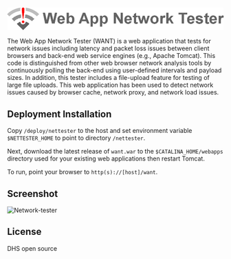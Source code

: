 ![want logo](war/images/readme-logo.png) 

The Web App Network Tester (WANT) is a web application that tests for network issues including latency and packet loss issues between client browsers and back-end web service engines (e.g., Apache Tomcat). This code is distinguished from other web browser network analysis tools by continuously polling the back-end using user-defined intervals and payload sizes. In addition, this tester includes a file-upload feature for testing of large file uploads. This web application has been used to detect network issues caused by browser cache, network proxy, and network load issues.

## Deployment Installation

Copy ```/deploy/nettester``` to the host and set environment variable
```$NETTESTER_HOME``` to point to directory ```/nettester```.  

Next, download the latest release of ```want.war``` to the ```$CATALINA_HOME/webapps``` directory used for your existing web applications then restart Tomcat.

To run, point your browser to ```http(s)://[host]/want```. 

## Screenshot

![Network-tester](war/images/screenshot.png)

License
----
DHS open source

